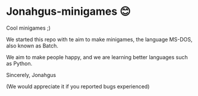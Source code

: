 # Jonahgus-minigames 😊
Cool minigames ;)

We started this repo with te aim to make minigames, the language MS-DOS, also known as Batch.

We aim to make people happy, and we are learning better languages such as Python.

Sincerely, Jonahgus

(We would appreciate it if you reported bugs experienced)

